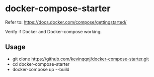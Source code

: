 # docker-compose-starter
Refer to: https://docs.docker.com/compose/gettingstarted/

Verify if Docker and Docker-compose working.

## Usage
- git clone https://github.com/kevinqqnj/docker-compose-starter.git
- cd docker-compose-starter
- docker-compose up --build
